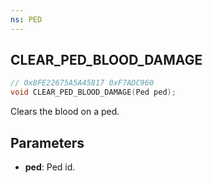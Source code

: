 ```yaml
---
ns: PED
---
```

## CLEAR_PED_BLOOD_DAMAGE

```c
// 0x8FE22675A5A45817 0xF7ADC960
void CLEAR_PED_BLOOD_DAMAGE(Ped ped);
```

Clears the blood on a ped.

## Parameters
* **ped**: Ped id.

